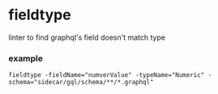 # fieldtype
linter to find graphql's field doesn't match type

### example
```
fieldtype -fieldName="numverValue" -typeName="Numeric" -schema="sidecar/gql/schema/**/*.graphql"
```
